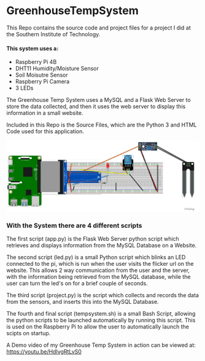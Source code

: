 <h1> GreenhouseTempSystem</h1>
<p>
This Repo contains the source code and project files for a project I did at the Southern Institute of Technology.
</p>

<h4>This system uses a:</h4>
<ul>
 <li> Raspberry Pi 4B</li>
 <li>DHT11 Humidity/Moisture Sensor</li>
 <li>Soil Moisutre Sensor</li>
 <li>Raspberry Pi Camera</li>
 <Li>3 LEDs</li>
</ul>
<p>

The Greenhouse Temp System uses a MySQL and a Flask Web Server to store the data collected, and then it uses
the web server to display this information in a small website.

Included in this Repo is the Source Files, which are the Python 3 and HTML Code used for this application.
</p>

<img src="img/WiringDiagram.png">
<h3>With the System there are 4 different scripts</h3>

<p>
The first script (app.py) is the Flask Web Server python script which retrieves and displays information from the MySQL Database on a Website.
</p>

<p>
The second script (led.py) is a small Python script which blinks an LED connected to the pi, which is run when the user visits the flicker url on the website. This allows 2 way communication from the user and the server, with the information being retrieved from the MySQL database, while the user can turn the led's on for a brief couple of seconds.
</p>

<p>
The third script (project.py) is the script which collects and records the data from the sensors, and inserts this into the MySQL Database.
</p>

<p>
The fourth and final script (tempsystem.sh) is a small Bash Script, allowing the python scripts to be launched automatically by running this script. This is used on the Raspberry Pi to allow the user to automatically launch the scipts on startup.
</p>

<p> A Demo video of my Greenhouse Temp System in action can be viewed at: <a href="https://youtu.be/HdIvgRtLvS0" target="_blank">https://youtu.be/HdIvgRtLvS0</a>